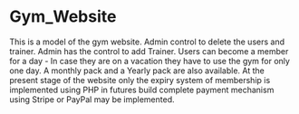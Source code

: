 # Gym_Website

This is a model of the gym website. Admin control to delete the users and trainer. Admin has the control to add Trainer. Users can become a member for a day - In case they are on a vacation they have to use the gym for only one day. A monthly pack and a Yearly pack are also available. At the present stage of the website only the expiry system of membership is implemented using PHP in futures build complete payment mechanism using Stripe or PayPal may be implemented.
